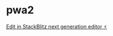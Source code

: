 # pwa2

[Edit in StackBlitz next generation editor ⚡️](https://stackblitz.com/~/github.com/mannelz2/pwa2)